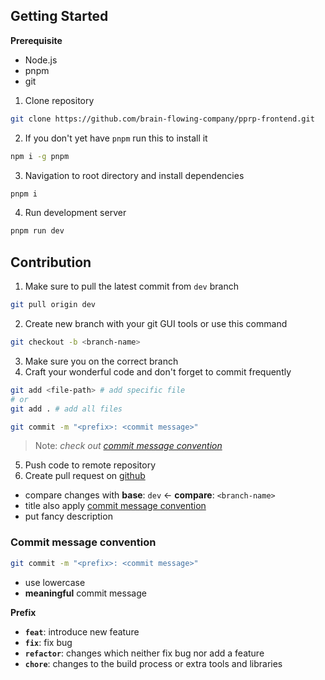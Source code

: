 ## Getting Started

**Prerequisite**

- Node.js
- pnpm
- git

1. Clone repository

```bash
git clone https://github.com/brain-flowing-company/pprp-frontend.git
```

2. If you don't yet have `pnpm` run this to install it

```bash
npm i -g pnpm
```

3. Navigation to root directory and install dependencies

```bash
pnpm i
```

4. Run development server

```bash
pnpm run dev
```

## Contribution

1. Make sure to pull the latest commit from `dev` branch

```bash
git pull origin dev
```

2. Create new branch with your git GUI tools or use this command

```bash
git checkout -b <branch-name>
```

3. Make sure you on the correct branch
4. Craft your wonderful code and don't forget to commit frequently

```bash
git add <file-path> # add specific file
# or
git add . # add all files
```

```bash
git commit -m "<prefix>: <commit message>"
```

> Note: _check out [commit message convention](#commit-message-convention)_

5. Push code to remote repository
6. Create pull request on [github](https://github.com/brain-flowing-company/pprp-frontend/pulls)

- compare changes with **base**: `dev` &#8592; **compare**: `<branch-name>`
- title also apply [commit message convention](#commit-message-convention)
- put fancy description

### Commit message convention

```bash
git commit -m "<prefix>: <commit message>"
```

- use lowercase
- **meaningful** commit message

**Prefix**

- **`feat`**: introduce new feature
- **`fix`**: fix bug
- **`refactor`**: changes which neither fix bug nor add a feature
- **`chore`**: changes to the build process or extra tools and libraries

